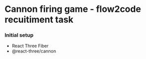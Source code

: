 # Cannon firing game - flow2code recuitiment task

### Initial setup
- React Three Fiber
- @react-three/cannon